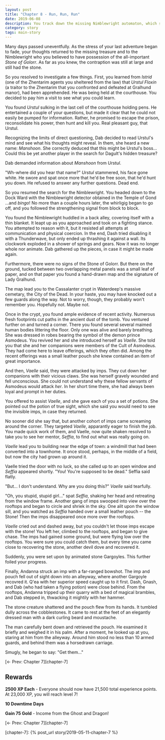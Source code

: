 ```yaml
---
layout: post
title: "Chapter 8 - Run, Run, Run"
date: 2019-06-08
description: You track down the missing Nimblewright automaton, which sets off a chase after the Stone of Golorr!
category: story
tags: main-story
---
```


Many days passed uneventfully. As the stress of your last adventure began to fade, your thoughts returned to the missing treasure and to the Nimblewright who you believed to have possession of the all-important _Stone of Golorr_. As far as you knew, the contraption was still at large and still had the stone.

So you resolved to investigate a few things. First, you learned from *Istrid* (one of the Zhentarim agents you sheltered from the law) that *Urstul Floxin* (a traitor to the Zhentarim that you confronted and defeated at Gralhund manor), had been apprehended. He was being held at the courthouse. You decided to pay him a visit to see what you could learn.

You found *Urstul* sulking in the last cell of the courthouse holding pens. He entertained a couple of your questions, but made it clear that he could not easily be pumped for information. Rather, he promised to escape the prison, reconsolidate his power, then hunt and kill you. Real pleasant guy, that Urstul.

Recognizing the limits of direct questioning, Dab decided to read Urstul's mind and see what his thoughts might reveal. In them, she heard a new name: *Manshoon*. She correctly deduced that this might be Urstul's boss... Could this be yet another player in the search for Dagult's hidden treasure?

Dab demanded information about *Manshoon* from *Urstul*.

"Wh-where did you hear that name?" *Urstul* stammered, his face gone white. He swore and spat once more that he'd be free soon, that he'd hunt you down. He refused to answer any further questions. Dead end.

So you resumed the search for the Nimblewright. You headed down to the Dock Ward with the Nimblewright detector obtained in the Temple of Gond ...and _bingo_! No more than a couple hours later, the whirligig began to go off, and you followed the strengthening signal from block to block.

You found the Nimblewright huddled in a back alley, covering itself with a thin blanket. It leapt up as you approached and took on a fighting stance. You attempted to reason with it, but it resisted all attempts at communication and physical coercion. In the end, Dash tried disabling it with a Thunderwave, but only ended up thrashing it against a wall. Its clockwork exploded in a shower of springs and gears. Now it was no longer whole nor animate. Dab gathered up the pieces, in case it might be made again.

Furthermore, there were no signs of the Stone of Golorr. But there on the ground, tucked between two overlapping metal panels was a small leaf of paper, and on that paper you found a hand-drawn map and the signature of Lady Gralhund.

The map lead you to the Cassalanter crypt in Waterdeep's massive cemetary, the City of the Dead. In your haste, you may have knocked out a few guards along the way. Not to worry, though, they probably won't remember you. Hopefully not. Maybe not.

Once in the crypt, you found ample evidence of recent activity. Numerous fresh footprints cut paths in the ancient dust of the tomb. You ventured further on and turned a corner. There you found several several maimed human bodies littering the floor. Only one was alive and barely breathing. She was dressed in robes bearing the symbol of the demon prince Asmodeus. You revived her and she introduced herself as *Vaelle*. She told you that she and her companions were members of the Cult of Asmodeus. They had come here to leave offerings, which they often did. Among the recent offerings was a small leather pouch she knew contained an item of great importance.

And then, *Vaelle* said, they were attacked by imps. They cut down her companions with their vicious claws. She was herself gravely wounded and fell unconscious. She could not understand why these fellow servants of Asmodeus would attack _her_. In her short time there, she had always been loyal and prompt in her duties.

You offered to assist *Vaelle*, and she gave each of you a set of potions. She pointed out the potion of true sight, which she said you would need to see the invisible imps, in case they returned.

No sooner did she say that, but another cohort of imps came screaming around the corner. They targeted *Vaelle*, apparantly eager to finish the job. You made quick work of them, and Vaelle, now quite shaken resolved to take you to see her mentor, *Seffia*, to find out what was really going on.

*Vaelle* lead you to building near the edge of town: a windmill that had been converted into a townhome. It once stood, perhaps, in the middle of a field, but now the city had grown up around it.

Vaelle tried the door with no luck, so she called up to an open window and *Seffia* appeared shortly. "You! You're supposed to be dead." Seffia said flatly.

"But... I don't understand. Why are you doing this?" *Vaelle* said tearfully.

"Oh, you stupid, stupid girl..." spat *Seffia*, shaking her head and retreating from the window frame. Another gang of imps swooped into view over the rooftops and began to circle and shriek in the sky. One alit upon the window sill, and you watched as *Seffia* handed over a small leather pouch -- the Stone! Then the imps disappeared once more over the rooftops.

*Vaelle* cried out and dashed away, but you couldn't let those imps escape with the stone! You left her, climbed to the rooftops, and began to give chase. The imps had gained some ground, but were flying low over the rooftops. You were sure you could catch them, but every time you came close to recovering the stone, another devil dove and recovered it.

Suddenly, you were set upon by animated stone Gargoyles. This further foiled your progress.

Finally, Andanna struck an imp with a far-ranged bowshot. The imp and pouch fell out of sight down into an alleyway, where another Gargoyle recovred it. Q'ea with her superior speed caught up to it first. Dash, Gnash, and Dab (who had taken a flying potion) were close behind. From the rooftops, Andanna tripped up their quarry with a bed of magical brambles, and Dab stepped in, thwacking it mightily with her hammer.

The stone creature shattered and the pouch flew from its hands. It tumbled dully across the cobblestones. It came to rest at the feet of an elegantly dressed man with a dark curling beard and moustache.

The man carefully bent down and retrieved the pouch. He examined it briefly and weighed it in his palm. After a moment, he looked up at you, staring at him from the alleyway. Around him stood no less than 10 armed guards, and behind them was a horsedrawn carriage.

Smugly, he began to say: "Get them..."

[&larr; Prev: Chapter 7][chapter-7]

## Rewards

**2500 XP Each** - Everyone should now have 21,500 total experience points. At 23,000 XP, you will reach level 7!

**10 Downtime Days**

**Gain 75 Gold** - Income from the Ghost and Dragon!

[&larr; Prev: Chapter 7][chapter-7]

[chapter-7]: {% post_url story/2019-05-11-chapter-7 %}
